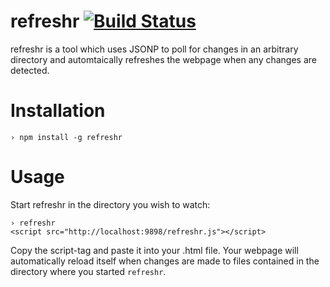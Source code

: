 refreshr [![Build Status](https://secure.travis-ci.org/CMTegner/refreshr.png)](http://travis-ci.org/CMTegner/refreshr)
=======
refreshr is a tool which uses JSONP to poll for changes in an arbitrary directory and automtaically refreshes the webpage when any changes are detected.

Installation
============
```
› npm install -g refreshr
```

Usage
=====
Start refreshr in the directory you wish to watch:

```
› refreshr
<script src="http://localhost:9898/refreshr.js"></script>
```


Copy the script-tag and paste it into your .html file. Your webpage will automatically reload itself when changes are made to files contained in the directory where you started `refreshr`.

